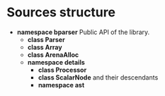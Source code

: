 # Sources structure

- **namespace bparser**
  Public API of the library.
  - **class Parser**
  - **class Array**
  - **class ArenaAlloc**
  - **namespace details**
  	- **class Processor**
  	- **class ScalarNode** and their descendants
  	- **namespace ast**